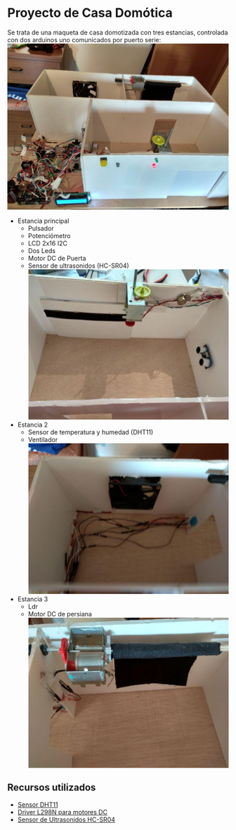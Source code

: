# Proyecto de Casa Domótica
Se trata de una maqueta de casa domotizada con tres estancias, controlada con dos arduinos uno comunicados por puerto serie:
![vista general](/images/vista_general.jpg)
* Estancia principal
  * Pulsador
  * Potenciómetro
  * LCD 2x16 I2C
  * Dos Leds
  * Motor DC de Puerta
  * Sensor de ultrasonidos (HC-SR04)
![estancia principal](/images/estancia_principal.jpg)
* Estancia 2
  * Sensor de temperatura y humedad (DHT11)
  * Ventilador
![estancia con ventilador](/images/ventilador.jpg)
* Estancia 3
  * Ldr
  * Motor DC de persiana
![estancia con persiana](/images/persiana.jpg)
## Recursos utilizados
* [Sensor DHT11](https://programarfacil.com/blog/arduino-blog/sensor-dht11-temperatura-humedad-arduino/)
* [Driver L298N para motores DC](https://electronilab.co/tutoriales/tutorial-de-uso-driver-dual-l298n-para-motores-dc-y-paso-a-paso-con-arduino/)
* [Sensor de Ultrasonidos HC-SR04](https://www.luisllamas.es/medir-distancia-con-arduino-y-sensor-de-ultrasonidos-hc-sr04/)

